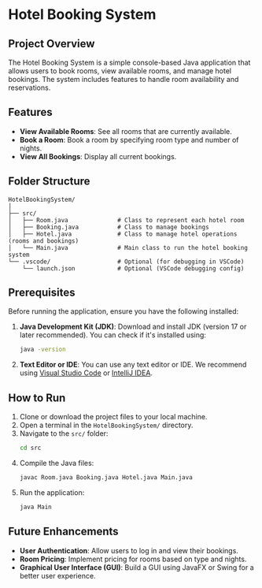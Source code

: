 
# Hotel Booking System

## Project Overview
The Hotel Booking System is a simple console-based Java application that allows users to book rooms, view available rooms, and manage hotel bookings. The system includes features to handle room availability and reservations.

## Features
- **View Available Rooms**: See all rooms that are currently available.
- **Book a Room**: Book a room by specifying room type and number of nights.
- **View All Bookings**: Display all current bookings.

## Folder Structure
```
HotelBookingSystem/
│
├── src/
│   ├── Room.java              # Class to represent each hotel room
│   ├── Booking.java           # Class to manage bookings
│   ├── Hotel.java             # Class to manage hotel operations (rooms and bookings)
│   └── Main.java              # Main class to run the hotel booking system
└── .vscode/                   # Optional (for debugging in VSCode)
    └── launch.json            # Optional (VSCode debugging config)
```

## Prerequisites
Before running the application, ensure you have the following installed:
1. **Java Development Kit (JDK)**: Download and install JDK (version 17 or later recommended). You can check if it's installed using:
   ```bash
   java -version
   ```

2. **Text Editor or IDE**: You can use any text editor or IDE. We recommend using [Visual Studio Code](https://code.visualstudio.com/) or [IntelliJ IDEA](https://www.jetbrains.com/idea/).

## How to Run
1. Clone or download the project files to your local machine.
2. Open a terminal in the `HotelBookingSystem/` directory.
3. Navigate to the `src/` folder:
   ```bash
   cd src
   ```
4. Compile the Java files:
   ```bash
   javac Room.java Booking.java Hotel.java Main.java
   ```
5. Run the application:
   ```bash
   java Main
   ```

## Future Enhancements
- **User Authentication**: Allow users to log in and view their bookings.
- **Room Pricing**: Implement pricing for rooms based on type and nights.
- **Graphical User Interface (GUI)**: Build a GUI using JavaFX or Swing for a better user experience.

